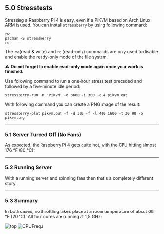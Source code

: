 ## 5.0 Stresstests

Stressing a Raspberry Pi 4 is easy, even if a PiKVM based on Arch Linux ARM is used. You can install `stressberry` by using following command:

```
rw
pacman -S stressberry
ro
```

The `rw` (read & write) and `ro` (read-only) commands are only used to disable and enable the ready-only mode of the file system.

⚠️ **Do not forget to enable read-only mode again once your work is finished.**

Use following command to run a one-hour stress test preceded and followed by a five-minute idle period:

```
stressberry-run -n "PiKVM" -d 3600 -i 300 -c 4 pikvm.out
```

With following command you can create a PNG image of the result:

```
stressberry-plot pikvm.out -f -d 300 -f -l 400 1600 -t 30 90 -o pikvm.png
```

---

### 5.1 Server Turned Off (No Fans)

As expected, the Raspberry Pi 4 gets quite hot, with the CPU hitting almost 176 °F (80 °C):

---

### 5.2 Running Server

With a running server and spinning fans then that's a completely different story.

---

### 5.3 Summary

In both cases, no throttling takes place at a room temperature of about 68 °F (20 °C). All four cores are running at 1,5 GHz:

![top](https://user-images.githubusercontent.com/40885610/228374420-c8e648c4-40a2-474a-823a-8b894a03ccfd.png)
![CPUFrequ](https://user-images.githubusercontent.com/40885610/228374433-6b904005-a047-4491-acd5-01caa752cf6a.png)
